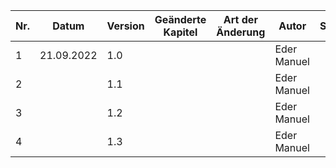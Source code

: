 | Nr. | Datum      | Version | Geänderte Kapitel | Art der  Änderung | Autor          | Status  |
|-----|------------|---------|-------------------|-------------------|----------------|---------|
| 1   | 21.09.2022 | 1.0     |                   |                   | Eder Manuel    |         |
| 2   |            | 1.1     |                   |                   | Eder Manuel    |         |
| 3   |            | 1.2     |                   |                   | Eder Manuel    |         |
| 4   |            | 1.3     |                   |                   | Eder Manuel    |         |


